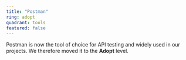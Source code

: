 ```yaml
---
title: "Postman"
ring: adopt
quadrant: tools
featured: false
---
```


Postman is now the tool of choice for API testing and widely used in our projects.
We therefore moved it to the **Adopt** level.
